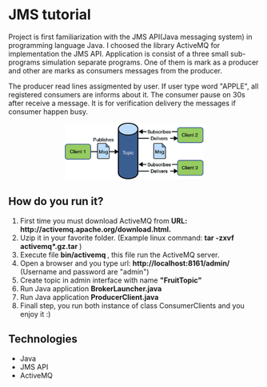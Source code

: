 <h1>JMS tutorial</h1>
<div>
Project is first familiarization with the JMS API(Java messaging system) in programming language Java.
I choosed the library ActiveMQ for implementation the JMS API. Application is consist of a three small sub-programs
simulation separate programs. One of them is mark as a producer and other are marks as consumers messages from  the producer.

The producer read lines assigmented by user. If user type word "APPLE", all registered consumers are informs about it.
The consumer pause on 30s after receive  a message. It is for verification delivery the messages if consumer happen busy.
</div>

<p align='center'><img src='jms_example.png' width='55%' title='Picture show how work the JMS API.'> </p>

<h2>How do you run it? </h2>
<ol>
    <li>First time you must download ActiveMQ from <b> URL: http://activemq.apache.org/download.html. </b></li>
    <li>Uzip it in your favorite folder. (Example linux command: <b> tar -zxvf activemq*.gz.tar </b>) </li>
    <li>Execute file <b> bin/activemq </b> , this file run the ActiveMQ server. </li>
    <li>Open a browser and you type url: <b> http://localhost:8161/admin/ </b> (Username and password are "admin") </li>
    <li>Create topic in admin interface with name <b>"FruitTopic"</b> </li>
    <li>Run Java application <b>BrokerLauncher.java</b></li>
    <li>Run Java application <b>ProducerClient.java</b> </li>
    <li>Finall step, you run both instance of class ConsumerClients and you enjoy it :) </li>
</ol>

<h2>Technologies</h2>
<ul>
    <li>Java</li>
    <li>JMS API</li>
    <li>ActiveMQ</li>
</ul>
